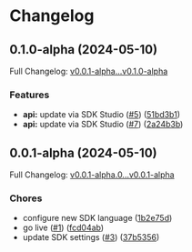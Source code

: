 # Changelog

## 0.1.0-alpha (2024-05-10)

Full Changelog: [v0.0.1-alpha...v0.1.0-alpha](https://github.com/kthcloud/python-sdk/compare/v0.0.1-alpha...v0.1.0-alpha)

### Features

* **api:** update via SDK Studio ([#5](https://github.com/kthcloud/python-sdk/issues/5)) ([51bd3b1](https://github.com/kthcloud/python-sdk/commit/51bd3b18d306aa3e9ba249be7cc46bfcba152224))
* **api:** update via SDK Studio ([#7](https://github.com/kthcloud/python-sdk/issues/7)) ([2a24b3b](https://github.com/kthcloud/python-sdk/commit/2a24b3bf7d75558734aaffd0137307104b2ff131))

## 0.0.1-alpha (2024-05-10)

Full Changelog: [v0.0.1-alpha.0...v0.0.1-alpha](https://github.com/kthcloud/python-sdk/compare/v0.0.1-alpha.0...v0.0.1-alpha)

### Chores

* configure new SDK language ([1b2e75d](https://github.com/kthcloud/python-sdk/commit/1b2e75d4a86745ef906f97a221f5ee0b42e2f0a6))
* go live ([#1](https://github.com/kthcloud/python-sdk/issues/1)) ([fcd04ab](https://github.com/kthcloud/python-sdk/commit/fcd04abbf032f9c7ae57d49858dead4435e799d9))
* update SDK settings ([#3](https://github.com/kthcloud/python-sdk/issues/3)) ([37b5356](https://github.com/kthcloud/python-sdk/commit/37b53560a0af865bfd088c3736b3c2de242ae2e2))
